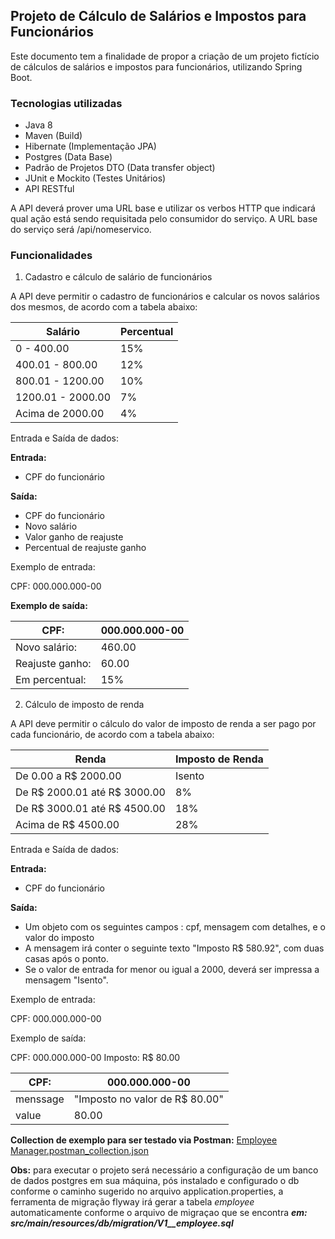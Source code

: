 ## Projeto de Cálculo de Salários e Impostos para Funcionários

Este documento tem a finalidade de propor a criação de um projeto fictício de cálculos de salários e impostos para
funcionários, utilizando Spring Boot.

### Tecnologias utilizadas

- Java 8
- Maven (Build)
- Hibernate (Implementação JPA)
- Postgres (Data Base)
- Padrão de Projetos DTO (Data transfer object)
- JUnit e Mockito (Testes Unitários)
- API RESTful

A API deverá prover uma URL base e utilizar os verbos HTTP que indicará qual ação está sendo requisitada pelo consumidor
do serviço. A URL base do serviço será /api/nomeservico.

### Funcionalidades

1. Cadastro e cálculo de salário de funcionários

A API deve permitir o cadastro de funcionários e calcular os novos salários dos mesmos, de acordo com a tabela abaixo:

| Salário           | Percentual |
|-------------------|------------|
| 0 - 400.00        | 15%        |
| 400.01 - 800.00   | 12%        |
| 800.01 - 1200.00  | 10%        |
| 1200.01 - 2000.00 | 7%         |
| Acima de 2000.00  | 4%         |

Entrada e Saída de dados:

**Entrada:**

- CPF do funcionário

**Saída:**

- CPF do funcionário
- Novo salário
- Valor ganho de reajuste
- Percentual de reajuste ganho

Exemplo de entrada:

CPF: 000.000.000-00

**Exemplo de saída:**

| CPF:            | 000.000.000-00 |
|-----------------|----------------|
| Novo salário:   | 460.00         |
| Reajuste ganho: | 60.00          |
| Em percentual:  | 15%            |

2. Cálculo de imposto de renda

A API deve permitir o cálculo do valor de imposto de renda a ser pago por cada funcionário, de acordo com a tabela
abaixo:

| Renda                        | Imposto de Renda |
|------------------------------|------------------|
| De 0.00 a R$ 2000.00         | Isento           |
| De R$ 2000.01 até R$ 3000.00 | 8%               |
| De R$ 3000.01 até R$ 4500.00 | 18%              |
| Acima de R$ 4500.00          | 28%              |

Entrada e Saída de dados:

**Entrada:**

- CPF do funcionário

**Saída:**

- Um objeto com os seguintes campos : cpf, mensagem com detalhes, e o valor do imposto
- A mensagem irá conter o seguinte texto "Imposto R$ 580.92", com duas casas após o ponto.
- Se o valor de entrada for menor ou igual a 2000, deverá ser impressa a mensagem "Isento".

Exemplo de entrada:

CPF: 000.000.000-00

Exemplo de saída:

CPF: 000.000.000-00
Imposto: R$ 80.00

| CPF:     | 000.000.000-00                 |
|----------|--------------------------------|
| menssage | "Imposto no valor de R$ 80.00" |
| value    | 80.00                          |

**Collection de exemplo para ser testado via Postman:**
[Employee Manager.postman_collection.json](..%2F..%2FEmployee%20Manager.postman_collection.json)

**Obs:** para executar o projeto será necessário a configuração de um banco de dados postgres em sua máquina,
pós instalado e configurado o db conforme o caminho sugerido no arquivo application.properties, a ferramenta de migração
flyway
irá gerar a tabela _employee_ automaticamente conforme o arquivo de migraçao que se encontra **_em:
src/main/resources/db/migration/V1__employee.sql_**